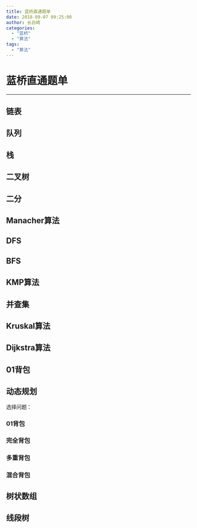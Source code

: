 ```yaml
---
title: 蓝桥直通题单
date: 2018-09-07 09:25:00
author: 长白崎
categories:
  - "蓝桥"
  - "算法"
tags:
  - "算法"
---
```




# 蓝桥直通题单

---

## 链表

## 队列

## 栈

## 二叉树

## 二分

## Manacher算法

## DFS

## BFS

## KMP算法

## 并查集

## Kruskal算法

## Dijkstra算法

## 01背包

## 动态规划

选择问题：

### 01背包

### 完全背包

### 多重背包

### 混合背包





## 树状数组

## 线段树